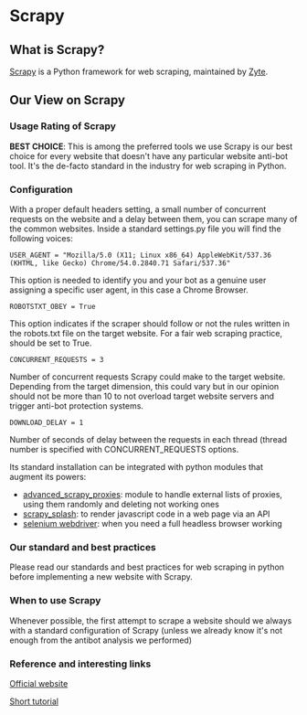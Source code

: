# Scrapy

## What is Scrapy?
[Scrapy](https://scrapy.org/) is a Python framework for web scraping, maintained by [Zyte](https://www.zyte.com/). 

## Our View on Scrapy

### Usage Rating of Scrapy
**BEST CHOICE**: This is among the preferred tools we use
Scrapy is our best choice for every website that doesn't have any particular website anti-bot tool. It's the de-facto standard in the industry for web scraping in Python.

### Configuration
With a proper default headers setting, a small number of concurrent requests on the website and a delay between them, you can scrape many of the common websites.
Inside a standard settings.py file you will find the following voices:

`USER_AGENT = "Mozilla/5.0 (X11; Linux x86_64) AppleWebKit/537.36 (KHTML, like Gecko) Chrome/54.0.2840.71 Safari/537.36"`

This option is needed to identify you and your bot as a genuine user assigning a specific user agent, in this case a Chrome Browser.

`ROBOTSTXT_OBEY = True`

This option indicates if the scraper should follow or not the rules written in the robots.txt file on the target website. For a fair web scraping practice, should be set to True.

`CONCURRENT_REQUESTS = 3`

Number of concurrent requests Scrapy could make to the target website. Depending from the target dimension, this could vary but in our opinion should not be more than 10 to not overload target website servers and trigger anti-bot protection systems.

`DOWNLOAD_DELAY = 1`

Number of seconds of delay between the requests in each thread (thread number is specified with CONCURRENT_REQUESTS  options.

Its standard installation can be integrated with python modules that augment its powers:

* [advanced_scrapy_proxies](https://github.com/reanalytics-databoutique/advanced-scrapy-proxies): module to handle external lists of proxies, using them randomly and deleting not working ones
* [scrapy_splash](https://github.com/reanalytics-databoutique/webscraping-open-doc/blob/main/Pages/Tools/Scrapy_splash.md): to render javascript code in a web page via an API
* [selenium webdriver](https://github.com/reanalytics-databoutique/webscraping-open-doc/blob/main/Pages/Tools/Selenium.md): when you need a full headless browser working

### Our standard and best practices
Please read our standards and best practices for web scraping in python before implementing a new website with Scrapy.

### When to use Scrapy
Whenever possible, the first attempt to scrape a website should we always with a standard configuration of Scrapy (unless we already know it's not enough from the antibot analysis we performed)

### Reference and interesting links
[Official website](https://scrapy.org/)

[Short tutorial](https://towardsdatascience.com/a-minimalist-end-to-end-scrapy-tutorial-part-i-11e350bcdec0)


